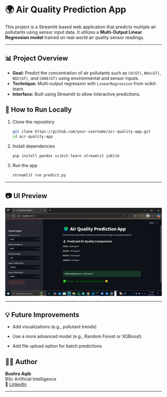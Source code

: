 # 🌍 Air Quality Prediction App

This project is a Streamlit-based web application that predicts multiple air pollutants using sensor input data. It utilizes a **Multi-Output Linear Regression model** trained on real-world air quality sensor readings.

---

## 📊 Project Overview

- **Goal:** Predict the concentration of air pollutants such as `CO(GT)`, `NOx(GT)`, `NO2(GT)`, and `C6H6(GT)` using environmental and sensor inputs.
- **Technique:** Multi-output regression with `LinearRegression` from scikit-learn.
- **Interface:** Built using Streamlit to allow interactive predictions.



## 🚀 How to Run Locally

1. Clone the repository  
   ```bash
   git clone https://github.com/your-username/air-quality-app.git
   cd air-quality-app
   ```

2. Install dependencies 
   ```bash
   pip install pandas scikit-learn streamlit joblib
   ```

3. Run the app  
   ```bash
   streamlit run predict.py
   ```

---

## 📷 UI Preview

![App UI](assets/ui_output.jpg)

---

## 💡 Future Improvements
- Add visualizations (e.g., pollutant trends)

- Use a more advanced model (e.g., Random Forest or XGBoost)

- Add file upload option for batch predictions



## 👩‍💻 Author

**Bushra Aqib**  
BSc Artificial Intelligence  
🔗 [LinkedIn](https://www.linkedin.com/in/bushra-aqib)

---












 
